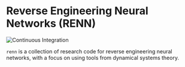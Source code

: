 # Reverse Engineering Neural Networks (RENN)

![Continuous Integration](https://github.com/google-research/reverse-engineering-neural-networks/workflows/Continuous%20Integration/badge.svg)

`renn` is a collection of research code for reverse engineering neural networks, with a focus on using tools from dynamical systems theory.
